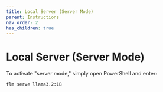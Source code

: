 ```yaml
---
title: Local Server (Server Mode)
parent: Instructions
nav_order: 2
has_children: true
---
```


# Local Server (Server Mode)

To activate "server mode," simply open PowerShell and enter:

```bash
flm serve llama3.2:1B
```
